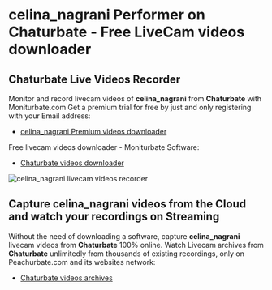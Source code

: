 # celina_nagrani Performer on Chaturbate - Free LiveCam videos downloader

## Chaturbate Live Videos Recorder

Monitor and record livecam videos of **celina_nagrani** from **Chaturbate** with Moniturbate.com
Get a premium trial for free by just and only registering with your Email address:
* [celina_nagrani Premium videos downloader](https://moniturbate.com/request-demo-licence-key.html)

Free livecam videos downloader - Moniturbate Software:
* [Chaturbate videos downloader](https://moniturbate.com/moniturbate-download-software.html)

![celina_nagrani livecam videos recorder](https://peachurnet.com/templates/moniturbate-software.png)


## Capture celina_nagrani videos from the Cloud and watch your recordings on Streaming

Without the need of downloading a software, capture **celina_nagrani** livecam videos from **Chaturbate** 100% online.
Watch Livecam archives from **Chaturbate** unlimitedly from thousands of existing recordings, only on Peachurbate.com and its websites network:
* [Chaturbate videos archives](https://peachurnet.com/)